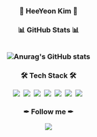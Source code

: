 <h3 align="center"> 👋 HeeYeon Kim 👋 </h3>
<!--
**Happy-Lotus/Happy-Lotus** is a ✨ _special_ ✨ repository because its `README.md` (this file) appears on your GitHub profile.

Here are some ideas to get you started:

- 🔭 I’m currently working on ...
- 🌱 I’m currently learning ...
- 👯 I’m looking to collaborate on ...
- 🤔 I’m looking for help with ...
- 💬 Ask me about ...
- 📫 How to reach me: ...
- 😄 Pronouns: ...
- ⚡ Fun fact: ...
-->
<!---->
<h3 align="center">📊 GitHub Stats 📊 
  <br><br>
  
![Anurag's GitHub stats](https://github-readme-stats.vercel.app/api?username=Happy-Lotus&show_icons=true&theme=aura)
</h3>

<h3 align="center">🛠 Tech Stack 🛠</h3>
<p align="center">
  <img src="https://img.shields.io/badge/HTML5-E34F26?style=flat-square&logo=HTML5&logoColor=white"/></a>&nbsp
  <img src="https://img.shields.io/badge/CSS3-1572B6?style=flat-square&logo=CSS3&logoColor=white"/></a>&nbsp
  <img src="https://img.shields.io/badge/JavaScript-F7DF1E?style=flat-square&logo=JavaScript&logoColor=white"/></a>&nbsp
  <img src="https://img.shields.io/badge/Jetpack Compose-4285F4?style=flat-square&logo=Jetpack Compose&logoColor=white"/></a>&nbsp
  <img src="https://img.shields.io/badge/Python-3776AB?style=flat-square&logo=Python&logoColor=white"/></a>&nbsp
  <img src="https://img.shields.io/badge/Java-437291?style=flat-square&logo=OpenJDK&logoColor=white"/></a>&nbsp
  <img src="https://img.shields.io/badge/MySQL-4479A1?style=flat-square&logo=MySQL&logoColor=white"/></a>&nbsp
</p align="center">
<h3 align="center">✒ Follow me ✒</h3>

<a align="center" href="https://velog.io/@hyan">
  <p align="center"><img src="https://img.shields.io/badge/Velog-20C997?style=flat-square&logo=Velog&logoColor=white"/></p>
</a>
